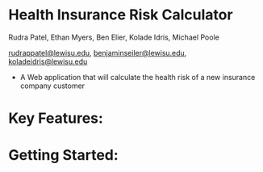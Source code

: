 # Health Insurance Risk Calculator

Rudra Patel, Ethan Myers, Ben Elier, Kolade Idris, Michael Poole

rudrappatel@lewisu.edu, benjaminseiler@lewisu.edu, koladeidris@lewisu.edu

- A Web application that will calculate the health risk of a new insurance company customer

# Key Features:

# Getting Started:
